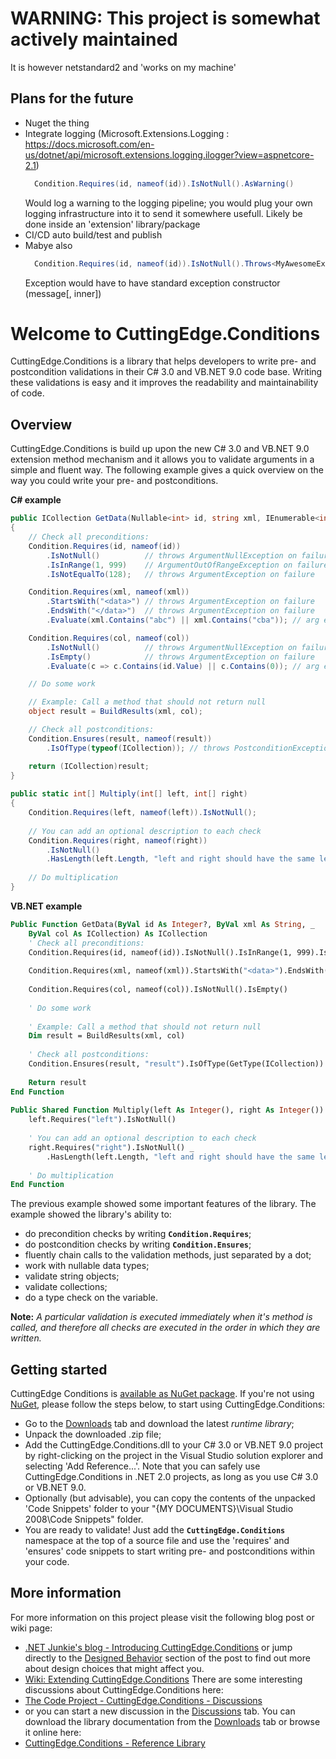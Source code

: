 # WARNING: This project is somewhat actively maintained

It is however netstandard2 and 'works on my machine'

## Plans for the future

* Nuget the thing
* Integrate logging (Microsoft.Extensions.Logging : https://docs.microsoft.com/en-us/dotnet/api/microsoft.extensions.logging.ilogger?view=aspnetcore-2.1) 
  ``` c#
    Condition.Requires(id, nameof(id)).IsNotNull().AsWarning()  
  ```
  Would log a warning to the logging pipeline; you would plug your own logging infrastructure into it to send it somewhere usefull.
  Likely be done inside an 'extension' library/package
* CI/CD auto build/test and publish
* Mabye also
  ``` c#
    Condition.Requires(id, nameof(id)).IsNotNull().Throws<MyAwesomeException>()  
  ```
  Exception would have to have standard exception constructor (message[, inner])
  
  
# Welcome to CuttingEdge.Conditions
CuttingEdge.Conditions is a library that helps developers to write pre- and postcondition validations in their C# 3.0 and VB.NET 9.0 code base. Writing these validations is easy and it improves the readability and maintainability of code.
## Overview
CuttingEdge.Conditions is build up upon the new C# 3.0 and VB.NET 9.0 extension method mechanism and it allows you to validate arguments in a simple and fluent way. The following example gives a quick overview on the way you could write your pre- and postconditions.

**C# example**
``` c#
public ICollection GetData(Nullable<int> id, string xml, IEnumerable<int> col)
{
    // Check all preconditions:
    Condition.Requires(id, nameof(id))
        .IsNotNull()          // throws ArgumentNullException on failure
        .IsInRange(1, 999)    // ArgumentOutOfRangeException on failure
        .IsNotEqualTo(128);   // throws ArgumentException on failure

    Condition.Requires(xml, nameof(xml))
        .StartsWith("<data>") // throws ArgumentException on failure
        .EndsWith("</data>")  // throws ArgumentException on failure
        .Evaluate(xml.Contains("abc") || xml.Contains("cba")); // arg ex

    Condition.Requires(col, nameof(col))
        .IsNotNull()          // throws ArgumentNullException on failure
        .IsEmpty()            // throws ArgumentException on failure
        .Evaluate(c => c.Contains(id.Value) || c.Contains(0)); // arg ex

    // Do some work

    // Example: Call a method that should not return null
    object result = BuildResults(xml, col);

    // Check all postconditions:
    Condition.Ensures(result, nameof(result))
        .IsOfType(typeof(ICollection)); // throws PostconditionException on failure

    return (ICollection)result;
}
    
public static int[] Multiply(int[] left, int[] right)
{
    Condition.Requires(left, nameof(left)).IsNotNull();
    
    // You can add an optional description to each check
    Condition.Requires(right, nameof(right))
        .IsNotNull()
        .HasLength(left.Length, "left and right should have the same length");
    
    // Do multiplication
}
```

**VB.NET example**
``` vb
Public Function GetData(ByVal id As Integer?, ByVal xml As String, _
    ByVal col As ICollection) As ICollection
    ' Check all preconditions:
    Condition.Requires(id, nameof(id)).IsNotNull().IsInRange(1, 999).IsNotEqualTo(128)
    
    Condition.Requires(xml, nameof(xml)).StartsWith("<data>").EndsWith("</data>")
    
    Condition.Requires(col, nameof(col)).IsNotNull().IsEmpty()
    
    ' Do some work
   
    ' Example: Call a method that should not return null
    Dim result = BuildResults(xml, col)
    
    ' Check all postconditions:
    Condition.Ensures(result, "result").IsOfType(GetType(ICollection))
    
    Return result
End Function
    
Public Shared Function Multiply(left As Integer(), right As Integer()) As Integer()
    left.Requires("left").IsNotNull()
    
    ' You can add an optional description to each check
    right.Requires("right").IsNotNull() _
        .HasLength(left.Length, "left and right should have the same length")
    
    ' Do multiplication
End Function
```

The previous example showed some important features of the library. The example showed the library's ability to:

* do precondition checks by writing **`Condition.Requires`**;
* do postcondition checks by writing **`Condition.Ensures`**;
* fluently chain calls to the validation methods, just separated by a dot;
* work with nullable data types;
* validate string objects;
* validate collections;
* do a type check on the variable.

**Note:** _A particular validation is executed immediately when it's method is called, and therefore all checks are executed in the order in which they are written._

## Getting started
CuttingEdge Conditions is [available as NuGet package](http://nuget.org/List/Packages/CuttingEdge.Conditions). If you're not using [NuGet](http://nuget.org), please follow the steps below, to start using CuttingEdge.Conditions:
* Go to the [Downloads](http://conditions.codeplex.com/Release/ProjectReleases.aspx#ReleaseFiles) tab and download the latest _runtime library_;
* Unpack the downloaded .zip file;
* Add the CuttingEdge.Conditions.dll to your C# 3.0 or VB.NET 9.0 project by right-clicking on the project in the Visual Studio solution explorer and selecting 'Add Reference...'. Note that you can safely use CuttingEdge.Conditions in .NET 2.0 projects, as long as you use C# 3.0 or VB.NET 9.0.
* Optionally (but advisable), you can copy the contents of the unpacked 'Code Snippets' folder to your "{MY DOCUMENTS}\Visual Studio 2008\Code Snippets" folder.
* You are ready to validate! Just add the **`CuttingEdge.Conditions`** namespace at the top of a source file and use the 'requires' and 'ensures' code snippets to start writing pre- and postconditions within your code.

## More information
For more information on this project please visit the following blog post or wiki page:
* [.NET Junkie's blog - Introducing CuttingEdge.Conditions](http://www.cuttingedge.it/blogs/steven/pivot/entry.php?id=38) or jump directly to the [Designed Behavior](http://www.cuttingedge.it/blogs/steven/pivot/entry.php?id=38#Designed_Behavior) section of the post to find out more about design choices that might affect you.
* [Wiki: Extending CuttingEdge.Conditions](https://github.com/dotnetjunkie/cuttingedge.conditions/wiki/Extending-CuttingEdge.Conditions)
There are some interesting discussions about CuttingEdge.Conditions here:
* [The Code Project - CuttingEdge.Conditions - Discussions](http://www.codeproject.com/KB/library/conditions.aspx#_comments)
* or you can start a new discussion in the [Discussions](http://conditions.codeplex.com/Thread/List.aspx) tab.
You can download the library documentation from the [Downloads](http://conditions.codeplex.com/Release/ProjectReleases.aspx) tab or browse it online here:
* [CuttingEdge.Conditions - Reference Library](http://conditions.cuttingedge.it/ReferenceLibrary/)
